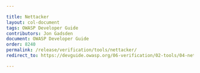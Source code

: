 ```yaml
---

title: Nettacker
layout: col-document
tags: OWASP Developer Guide
contributors: Jon Gadsden
document: OWASP Developer Guide
order: 8240
permalink: /release/verification/tools/nettacker/
redirect_to: https://devguide.owasp.org/06-verification/02-tools/04-nettacker/

---
```

